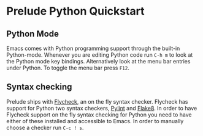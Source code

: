 # Prelude Python Quickstart

## Python Mode

Emacs comes with Python programming support through the built-in
Python-mode. Whenever you are editing Python code run `C-h m` to
look at the Python mode key bindings. Alternatively look at the
menu bar entries under Python. To toggle the menu bar press `F12`.

## Syntax checking

Prelude ships with [Flycheck](https://github.com/flycheck/flycheck),
an on the fly syntax checker. Flycheck has support for Python two
syntax checkers, [Pylint](http://www.pylint.org/) and
[Flake8](http://flake8.readthedocs.org/en/latest/). In
order to have Flycheck support on the fly syntax checking for
Python you need to have either of these installed and accessible to
Emacs. In order to manually choose a checker run `C-c ! s`.

